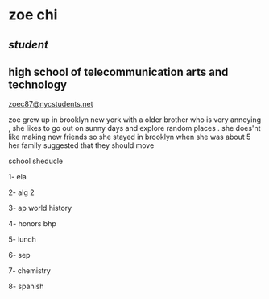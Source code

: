 # zoe chi 


## *student*


## high school of telecommunication arts and technology

zoec87@nycstudents.net

zoe grew up in brooklyn new york with a older brother who is very annoying , she likes to go out on sunny days and explore random places . she does'nt like making new friends so she stayed in brooklyn when she was about 5 her family suggested that they should move 


school sheducle 

1- ela

2- alg 2

3- ap world history

4- honors bhp

5- lunch

6- sep

7- chemistry 

8- spanish 
